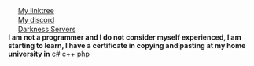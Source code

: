 <img height="16" width="16" src="https://darknesscommunity.club/images/linktree.png" /> <a href="https://linktr.ee/terror">My linktree</a>
<br/>
<img height="16" width="16" src="https://darknesscommunity.club/images/discord.png" /> <a href="https://discord.com/users/350722017617510401">My discord</a>
<br/>
<img height="16" width="16" src="https://darknesscommunity.club/images/iconserver2.png" /> <a href="https://darknesscommunity.club/">Darkness Servers</a>
<br/>
<strong>I am not a programmer and I do not consider myself experienced, I am starting to learn, I have a certificate in copying and pasting at my home university in</strong> c# c++ php
